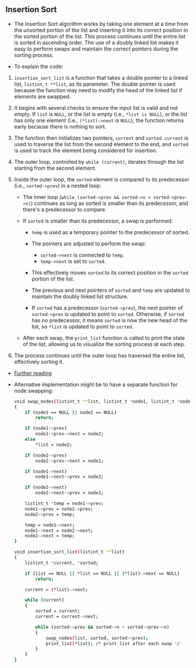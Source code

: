 ## Insertion Sort

* The Insertion Sort algorithm works by taking one element at a time from the unsorted portion of the list and inserting it into its correct position in the sorted portion of the list. This process continues until the entire list is sorted in ascending order. The use of a doubly linked list makes it easy to perform swaps and maintain the correct pointers during the sorting process.

- To explain the code:
1. `insertion_sort_list` is a function that takes a double pointer to a linked list, `listint_t **list`, as its parameter. The double pointer is used because the function may need to modify the head of the linked list if elements are swapped.

2. It begins with several checks to ensure the input list is valid and not empty. If `list` is `NULL`, or the list is empty (i.e., `*list is NULL`), or the list has only one element (i.e., `(*list)->next` is `NULL`), the function returns early because there is nothing to sort.

3. The function then initializes two pointers, `current` and `sorted`. `current` is used to traverse the list from the second element to the end, and `sorted` is used to track the element being considered for insertion.

4. The outer loop, controlled by `while (current)`, iterates through the list starting from the second element.

5. Inside the outer loop, the `sorted` element is compared to its predecessor (i.e., `sorted->prev`) in a nested loop:

	- The inner loop (`while (sorted->prev && sorted->n < sorted->prev->n)`) continues as long as sorted is smaller than its predecessor, and there's a predecessor to compare.

	- If `sorted` is smaller than its predecessor, a swap is performed:

		- `temp` is used as a temporary pointer to the predecessor of sorted.

		- The pointers are adjusted to perform the swap:

			- `sorted->next` is connected to `temp`.
			- `temp->next` is set to `sorted`.
		- This effectively moves `sorted` to its correct position in the `sorted` portion of the list.

		- The previous and next pointers of `sorted` and `temp` are updated to maintain the doubly linked list structure.

		- If `sorted` has a predecessor (`sorted->prev`), the next pointer of `sorted->prev` is updated to point to `sorted`. Otherwise, if `sorted` has no predecessor, it means `sorted` is now the new head of the list, so `*list` is updated to point to `sorted`.

	- After each swap, the `print_list` function is called to print the state of the list, allowing us to visualize the sorting process at each step.

6. The process continues until the outer loop has traversed the entire list, effectively sorting it.

- [Further reading](https://en.wikipedia.org/wiki/Insertion_sort)

- Alternative implementation might be to have a separate function for node swapping:
	```sh
	void swap_nodes(listint_t **list, listint_t *node1, listint_t *node2)
	{
		if (node1 == NULL || node2 == NULL)
			return;

		if (node1->prev)
			node1->prev->next = node2;
		else
			*list = node2;

		if (node2->prev)
			node2->prev->next = node1;

		if (node1->next)
			node1->next->prev = node2;

		if (node2->next)
			node2->next->prev = node1;

		listint_t *temp = node1->prev;
		node1->prev = node2->prev;
		node2->prev = temp;

		temp = node1->next;
		node1->next = node2->next;
		node2->next = temp;
	}

	void insertion_sort_list(listint_t **list)
	{
		listint_t *current, *sorted;

		if (list == NULL || *list == NULL || (*list)->next == NULL)
			return;

		current = (*list)->next;

		while (current)
		{
			sorted = current;
			current = current->next;

			while (sorted->prev && sorted->n < sorted->prev->n)
			{
				swap_nodes(list, sorted, sorted->prev);
				print_list(*list); /* print list after each swap */
			}
		}
	}
	```
